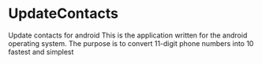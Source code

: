 # UpdateContacts
Update contacts for android
This is the application written for the android operating system.
The purpose is to convert 11-digit phone numbers into 10 fastest and simplest

